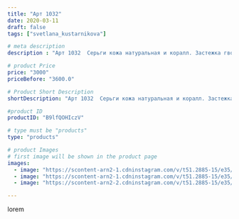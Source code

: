 ```yaml
---
title: "Арт 1032"
date: 2020-03-11
draft: false
tags: ["svetlana_kustarnikova"]

# meta description
description : "Арт 1032  Серьги кожа натуральная и коралл. Застежка гвоздики"

# product Price
price: "3000"
priceBefore: "3600.0"

# Product Short Description
shortDescription: "Арт 1032  Серьги кожа натуральная и коралл. Застежка гвоздики"

#product ID
productID: "B9lfQOHIczV"

# type must be "products"
type: "products"

# product Images
# first image will be shown in the product page
images:
  - image: "https://scontent-arn2-1.cdninstagram.com/v/t51.2885-15/e35/87346804_154236672372206_5228488220155906171_n.jpg?se=8&tp=1&_nc_ht=scontent-arn2-1.cdninstagram.com&_nc_cat=102&_nc_ohc=xhvo0DX323oAX_vekqY&ccb=7-4&oh=4fc76e3d8b1cc8076e2c5dd934a12050&oe=6083588C&ig_cache_key=MjI2MjM1MTgzNTUyMDI2OTExMQ%3D%3D.2-ccb7-4"
  - image: "https://scontent-arn2-1.cdninstagram.com/v/t51.2885-15/e35/87611877_517502648908453_5819649254070849999_n.jpg?se=8&tp=1&_nc_ht=scontent-arn2-1.cdninstagram.com&_nc_cat=101&_nc_ohc=2oGqgFCc2loAX8S9bG1&ccb=7-4&oh=89e128dc35ef21cb8374192f7ea45ada&oe=608399B7&ig_cache_key=MjI2MjM1MTgzNTUyODYxMzU1OA%3D%3D.2-ccb7-4"
  - image: "https://scontent-arn2-2.cdninstagram.com/v/t51.2885-15/e35/87784055_188125605965444_7328384446473924096_n.jpg?se=7&tp=1&_nc_ht=scontent-arn2-2.cdninstagram.com&_nc_cat=108&_nc_ohc=fYfsirtecgYAX8eMosH&ccb=7-4&oh=c9d543014ab5d0aba8b18ef43b80a0f7&oe=6083E0D4&ig_cache_key=MjI2MjM1MTgzNTU0NTI2NDIxMQ%3D%3D.2-ccb7-4"

---
```

lorem
